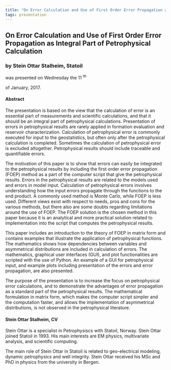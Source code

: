 ```yaml
---
title: "On Error Calculation and Use of First Order Error Propagation as Integral Part of Petrophysical Calculation"
tags: presentation 
---
```



		
<h2>
On Error Calculation and Use of First Order Error Propagation as Integral Part of Petrophysical Calculation
</h2>

 



		
<h3>
by Stein Ottar Stalheim, Statoil
</h3>

 



 
<p>
was presented on Wednesday the 11
<sup>
th
</sup>

 of January, 2017.
</p>

	



<h4>
Abstract
</h4>



            
<p>


The presentation is based on the view that the calculation of error is an essential part of measurements and scientific calculations, and that it should be an integral part of petrophysical calculations. Presentation of errors in petrophysical results are rarely applied in formation evaluation and reservoir characterization.  Calculation of petrophysical error is commonly executed for input to the geostatistics, but often only after the petrophysical calculation is completed.  Sometimes the calculation of petrophysical error is excluded altogether.  Petrophysical results should include traceable and quantifiable errors. 

</p>

<p>


The motivation of this paper is to show that errors can easily be integrated to the petrophysical results by including the first order error propagation (FOEP) method as a part of the computer script that give the petrophysical results.  Errors in the petrophysical results are related to the models used and errors in model input.  Calculation of petrophysical errors involves understanding how the input errors propagate through the functions to the end product.  A commonly used method is Monte Carlo, while FOEP is less used.  Different views exist with respect to needs, pros and cons for the various methods, but there also are some doubts regarding limitations around the use of FOEP.  The FOEP solution is the chosen method in this paper because it is an analytical and more practical solution related to implementation into the script that computes the petrophysical results.  

</p>

<p>


This paper includes an introduction to the theory of FOEP in matrix form and contains examples that illustrate the application of petrophysical functions.  The mathematics shows how dependencies between variables and asymmetrical distributions are included in calculation of errors. The mathematics, graphical user interfaces (GUI), and plot functionalities are scripted with the use of Python.  An example of a GUI for petrophysical input, and example plots including presentation of the errors and error propagation, are also presented.

</p>

<p>


The purpose of the presentation is to increase the focus on petrophysical error calculations, and to demonstrate the advantages of error propagation as a standard part of the petrophysical results.  The mathematical formulation in matrix form, which makes the computer script simpler and the computation faster, and allows the implementation of asymmetrical distributions, is not observed in the petrophysical literature.

      
</p>







<h4>
Stein Ottar Stalheim, CV
</h4>



    
<p>
Stein Ottar is a specialist in Petrophysiscs with Statoil, Norway. Stein Ottar joined Statoil in 1993.  His main interests are EM physics, multivariate analysis, and scientific computing.

</p>

<p>


The main role of Stein Ottar in Statoil is related to geo-electrical modeling, dynamic petrophysics and well integrity. Stein Ottar received his MSc and PhD in physics from the university in Bergen.

</p>



   

